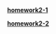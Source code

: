 [**homework2-1**](https://GongDongMin.github.io/homework2-1.html)

[**homework2-2**](https://GongDongMin.github.io/homework2-2.html)
